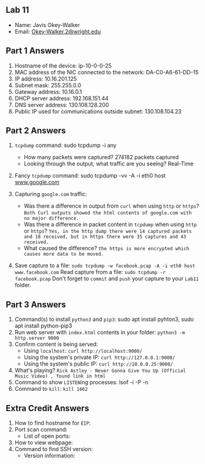 ## Lab 11

- Name: Javis Okey-Walker
- Email: Okey-Walker.2@wright.edu

## Part 1 Answers

1. Hostname of the device: ip-10-0-0-25
2. MAC address of the NIC connected to the network: DA-C0-A6-61-DD-15
3. IP address:  10.16.201.125
4. Subnet mask: 255.255.0.0
5. Gateway address: 10.16.0.1
6. DHCP server address: 192.168.151.44
7. DNS server address: 130.108.128.200
8. Public IP used for communications outside subnet: 130.108.104.23

## Part 2 Answers

1. `tcpdump` command: sudo tcpdump -i any

   - How many packets were captured? 274182 packets captured
   - Looking through the output, what traffic are you seeing? Real-Time

2. Fancy `tcpdump` command: sudo tcpdump -vv -A -i eth0 host www.google.com

3. Capturing `google.com` traffic:
   - Was there a difference in output from `curl` when using `http` or `https`? ` Both Curl outputs showed the html contents of google.com with no major difference. `
   - Was there a difference in packet content in `tcpdump` when using `http` or `https`? ` Yes, in the http dump there were 14 captured packets and 18 received, but in https there were 35 captures and 43 received. `
   - What caused the difference? `the https is more encrypted which causes more data to be moved. `
4. Save capture to a file: ` sudo tcpdump -w facebook.pcap -A -i eth0 host www.facebook.com `
   Read capture from a file:  ` sudo tcpdump -r facebook.pcap `
   Don't forget to `commit` and `push` your capture to your `Lab11` folder.

## Part 3 Answers

1. Command(s) to install `python3` and `pip3`: sudo apt install pyhton3, sudo apt install python-pip3
2. Run web server with `index.html` contents in your folder: ` python3 -m http.server 9000 `
3. Confirm content is being served:
   - Using `localhost`: ` curl http://localhost:9000/ `
   - Using the system's private IP: ` curl http://127.0.0.1:9000/ `
   - Using the system's public IP: ` curl http://10.0.0.25:9000/ `
4. What's playing? ` Rick Astley - Never Gonna Give You Up (Official Music Video) , found link in html `
5. Command to show `LISTEN`ing processes: lsof -i -P -n
6. Command to `kill`: ` kill 1662 `

## Extra Credit Answers

1. How to find hostname for `EIP`:
2. Port scan command:
   - List of open ports:
3. How to view webpage:
4. Command to find SSH version:
   - Version information:
